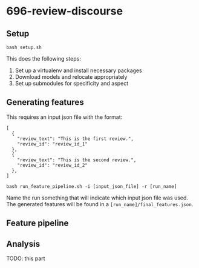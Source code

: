 # 696-review-discourse

## Setup

```
bash setup.sh
```

This does the following steps:
1. Set up a virtualenv and install necessary packages
2. Download models and relocate appropriately
3. Set up submodules for specificity and aspect

## Generating features

This requires an input json file with the format:

```
[
  {
    "review_text": "This is the first review.",
    "review_id": "review_id_1"
  },
  {
    "review_text": "This is the second review.",
    "review_id": "review_id_2"
  },
]
```


```
bash run_feature_pipeline.sh -i [input_json_file] -r [run_name]
```

Name the run something that will indicate which input json file was used. The generated features will be found in a `[run_name]/final_features.json`.

## Feature pipeline

## Analysis
TODO: this part
